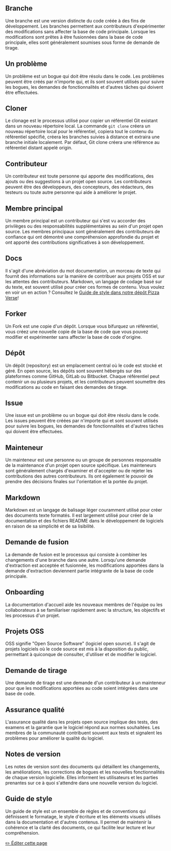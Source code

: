 ## Branche

Une branche est une version distincte du code créée à des fins de développement. Les branches permettent aux contributeurs d'expérimenter des modifications sans affecter la base de code principale. Lorsque les modifications sont prêtes à être fusionnées dans la base de code principale, elles sont généralement soumises sous forme de demande de tirage.

## Un problème

Un problème est un bogue qui doit être résolu dans le code. Les problèmes peuvent être créés par n'importe qui, et ils sont souvent utilisés pour suivre les bogues, les demandes de fonctionnalités et d'autres tâches qui doivent être effectuées.

## Cloner

Le clonage est le processus utilisé pour copier un référentiel Git existant dans un nouveau répertoire local. La commande `git clone` créera un nouveau répertoire local pour le référentiel, copiera tout le contenu du référentiel spécifié, créera les branches suivies à distance et extraira une branche initiale localement. Par défaut, Git clone créera une référence au référentiel distant appelé origin.

## Contributeur

Un contributeur est toute personne qui apporte des modifications, des ajouts ou des suggestions à un projet open source. Les contributeurs peuvent être des développeurs, des concepteurs, des rédacteurs, des testeurs ou toute autre personne qui aide à améliorer le projet.

## Membre principal

Un membre principal est un contributeur qui s'est vu accorder des privilèges ou des responsabilités supplémentaires au sein d'un projet open source. Les membres principaux sont généralement des contributeurs de confiance qui ont démontré une compréhension approfondie du projet et ont apporté des contributions significatives à son développement.

## Docs

Il s'agit d'une abréviation du mot documentation, un morceau de texte qui fournit des informations sur la manière de contribuer aux projets OSS et sur les attentes des contributeurs. Markdown, un langage de codage basé sur du texte, est souvent utilisé pour créer ces formes de contenu. Vous voulez en voir un en action ? Consultez le [Guide de style dans notre dépôt Pizza Verse](https://github.com/open-sauced/pizza-verse/blob/main/style-guide.md)!

## Forker

Un Fork est une copie d'un dépôt. Lorsque vous bifurquez un référentiel, vous créez une nouvelle copie de la base de code que vous pouvez modifier et expérimenter sans affecter la base de code d'origine.

## Dépôt

Un dépôt (repository) est un emplacement central où le code est stocké et géré. En open source, les dépôts sont souvent hébergés sur des plateformes comme GitHub, GitLab ou Bitbucket. Chaque référentiel peut contenir un ou plusieurs projets, et les contributeurs peuvent soumettre des modifications au code en faisant des demandes de tirage.

## Issue

Une issue est un problème ou un bogue qui doit être résolu dans le code. Les issues peuvent être créées par n'importe qui et sont souvent utilisés pour suivre les bogues, les demandes de fonctionnalités et d'autres tâches qui doivent être effectuées.

## Mainteneur

Un mainteneur est une personne ou un groupe de personnes responsable de la maintenance d'un projet open source spécifique. Les mainteneurs sont généralement chargés d'examiner et d'accepter ou de rejeter les contributions des autres contributeurs. Ils ont également le pouvoir de prendre des décisions finales sur l'orientation et la portée du projet.

## Markdown

Markdown est un langage de balisage léger couramment utilisé pour créer des documents texte formatés. Il est largement utilisé pour créer de la documentation et des fichiers README dans le développement de logiciels en raison de sa simplicité et de sa lisibilité.

## Demande de fusion

La demande de fusion est le processus qui consiste à combiner les changements d'une branche dans une autre. Lorsqu'une demande d'extraction est acceptée et fusionnée, les modifications apportées dans la demande d'extraction deviennent partie intégrante de la base de code principale.

## Onboarding

La documentation d'accueil aide les nouveaux membres de l'équipe ou les collaborateurs à se familiariser rapidement avec la structure, les objectifs et les processus d'un projet.

## Projets OSS

OSS signifie "Open Source Software" (logiciel open source). Il s'agit de projets logiciels où le code source est mis à la disposition du public, permettant à quiconque de consulter, d'utiliser et de modifier le logiciel.

## Demande de tirage

Une demande de tirage est une demande d'un contributeur à un mainteneur pour que les modifications apportées au code soient intégrées dans une base de code.

## Assurance qualité

L'assurance qualité dans les projets open source implique des tests, des examens et la garantie que le logiciel répond aux normes souhaitées. Les membres de la communauté contribuent souvent aux tests et signalent les problèmes pour améliorer la qualité du logiciel.

## Notes de version

Les notes de version sont des documents qui détaillent les changements, les améliorations, les corrections de bogues et les nouvelles fonctionnalités de chaque version logicielle. Elles informent les utilisateurs et les parties prenantes sur ce à quoi s'attendre dans une nouvelle version du logiciel.

## Guide de style

Un guide de style est un ensemble de règles et de conventions qui définissent le formatage, le style d'écriture et les éléments visuels utilisés dans la documentation et d'autres contenus. Il permet de maintenir la cohérence et la clarté des documents, ce qui facilite leur lecture et leur compréhension.

<a href="https://github.com/open-sauced/intro/blob/main/docs/intro-to-oss/translations/fr/glossaire.md">
  ✏️ Éditer cette page
</a>